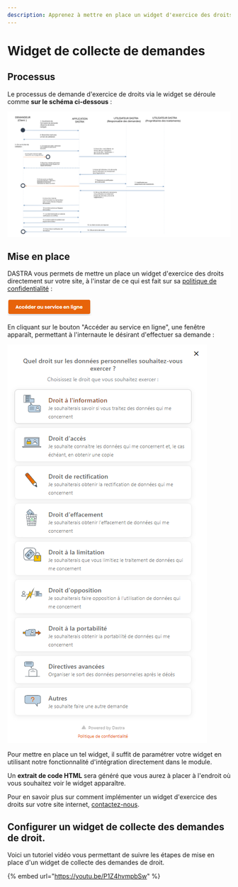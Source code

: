 ```yaml
---
description: Apprenez à mettre en place un widget d'exercice des droits sur votre site.
---
```


# Widget de collecte de demandes

## Processus

Le processus de demande d'exercice de droits via le widget se déroule comme **sur le schéma ci-dessous** :

![Schéma du processus de gestion des exercices de droit](../../.gitbook/assets/Diapositive1.SVG)

## Mise en place

DASTRA vous permets de mettre un place un widget d'exercice des droits directement sur votre site, à l'instar de ce qui est fait sur sa [politique de confidentialité](https://www.dastra.eu/fr/privacy-policy) :&#x20;

![](<../../.gitbook/assets/image (35) (1).png>)

En cliquant sur le bouton "Accéder au service en ligne", une fenêtre apparaît, permettant à l'internaute le désirant d'effectuer sa demande :

![](<../../.gitbook/assets/image (175).png>)

Pour mettre en place un tel widget, il suffit de paramétrer votre widget en utilisant notre fonctionnalité d'intégration directement dans le module.&#x20;

Un **extrait de code HTML** sera généré que vous aurez à placer à l'endroit où vous souhaitez voir le widget apparaître.&#x20;

Pour en savoir plus sur comment implémenter un widget d'exercice des droits sur votre site internet, [contactez-nous](https://www.dastra.eu/fr/contact?type=quote).



## Configurer un widget de collecte des demandes de droit.



Voici un tutoriel vidéo vous permettant de suivre les étapes de mise en place d'un widget de collecte des demandes de droit.

{% embed url="https://youtu.be/P1Z4hvmpbSw" %}

